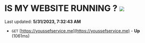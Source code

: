 # IS MY WEBSITE RUNNING ? [![](https://img.shields.io/static/v1?label=Sponsor&message=%E2%9D%A4&logo=GitHub&color=%23fe8e86)](https://github.com/sponsors/<username>)

Last updated: **5/31/2023, 7:32:43 AM**

- `GET` [https://youssefservice.me](https://youssefservice.me) - **Up** (1061ms)
